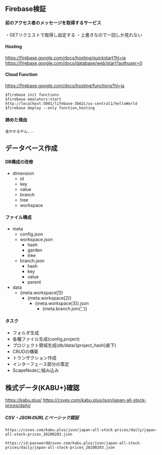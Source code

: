 ## Firebase検証
#### 前のアクセス者のメッセージを取得するサービス
・GETリクエストで取得し設定する
・上書きなので一回しか見れない

#### Hosting
https://firebase.google.com/docs/hosting/quickstart?hl=ja
https://firebase.google.com/docs/database/web/start?authuser=0

#### Cloud Function
https://firebase.google.com/docs/hosting/functions?hl=ja

```
$firebase init functions
$firebase emulators:start
http://localhost:5001/lifebase-3b62c/us-central1/helloWorld
$firebase deploy --only function,hosting
```

#### 諦めた理由
```
金かかるやん...
```

## データベース作成
#### DB構成の改修
- dimension
  - id
  - key
  - value
  - branch
  - tree
  - workspace

#### ファイル構成
- meta
  - config.json
  - workspace.json
    - hash
    - garden
    - tree
  - branch.json
    - hash
    - key
    - value
    - parent
- data
  - {meta.workspace[1]}
    - {meta.workspace[2]}
      - {meta.workspace[3]}.json
        - {meta.branch.join(',')}

#### タスク
- フォルダ生成
- 各種ファイル生成(config,project)
- プロジェクト領域生成(db/data/{project_hash}直下)
- CRUDの構築
- トランザクション作成
- インターフェース部分の策定
- ScapeNodeに組み込み

## 株式データ(KABU+)確認
https://kabu.plus/
https://csvex.com/kabu.plus/json/japan-all-stock-prices/daily/

##### CSV・JSONのURLとベーシック認証
```
https://csvex.com/kabu.plus/json/japan-all-stock-prices/daily/japan-all-stock-prices_20200203.json

https://id:password@csvex.com/kabu.plus/json/japan-all-stock-prices/daily/japan-all-stock-prices_20200203.json
```
